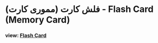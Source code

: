 # فلش کارت (مموری کارت) - Flash Card (Memory Card)
<h3>view: <a href="https://amirreza017.github.io/flashcard/">Flash Card</a></h3>